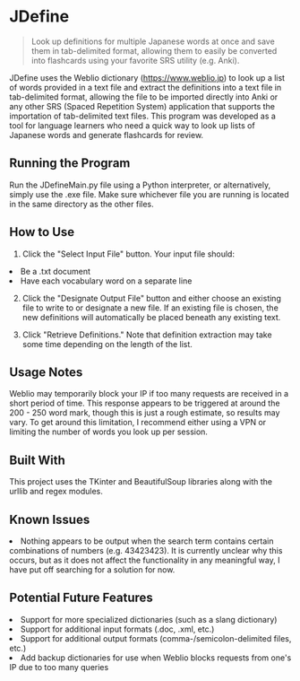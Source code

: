 # JDefine
> Look up definitions for multiple Japanese words at once and save them in tab-delimited format, allowing them to easily be converted into flashcards using your favorite SRS utility (e.g. Anki).

JDefine uses the Weblio dictionary (https://www.weblio.jp) to look up a list of words provided in a text file and extract the definitions into a text file in tab-delimited format, allowing the file to be imported directly into Anki or any other SRS (Spaced Repetition System) application that supports the importation of tab-delimited text files. This program was developed as a tool for language learners who need a quick way to look up lists of Japanese words and generate flashcards for review.

## Running the Program
Run the JDefineMain.py file using a Python interpreter, or alternatively, simply use the .exe file. Make sure whichever file you are running is located in the same directory as the other files.

## How to Use

1) Click the "Select Input File" button. Your input file should:
<li>Be a .txt document</li>
<li>Have each vocabulary word on a separate line</li>

2) Click the "Designate Output File" button and either choose an existing file to write to or designate a new file. If an existing file is chosen, the new definitions will automatically be placed beneath any existing text.

3) Click "Retrieve Definitions." Note that definition extraction may take some time depending on the length of the list.

## Usage Notes
Weblio may temporarily block your IP if too many requests are received in a short period of time. This response appears to be triggered at around the 200 - 250 word mark, though this is just a rough estimate, so results may vary. To get around this limitation, I recommend either using a VPN or limiting the number of words you look up per session.

## Built With
This project uses the TKinter and BeautifulSoup libraries along with the urllib and regex modules.

## Known Issues

<li>Nothing appears to be output when the search term contains certain combinations of numbers (e.g. 43423423). It is currently unclear why this occurs, but as it does not affect the functionality in any meaningful way, I have put off searching for a solution for now.</li>

## Potential Future Features

<li>Support for more specialized dictionaries (such as a slang dictionary)</li>
<li>Support for additional input formats (.doc, .xml, etc.)</li>
<li>Support for additional output formats (comma-/semicolon-delimited files, etc.)</li>
<li>Add backup dictionaries for use when Weblio blocks requests from one's IP due to too many queries</li>
